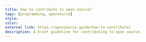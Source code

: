 ```yaml
---
title: How to contribute to open source?
tags: [programming, opensource]
style: 
color:
external link: https://opensource.guide/how-to-contribute/
description: A brief guideline for contributing to open source.
---
```

